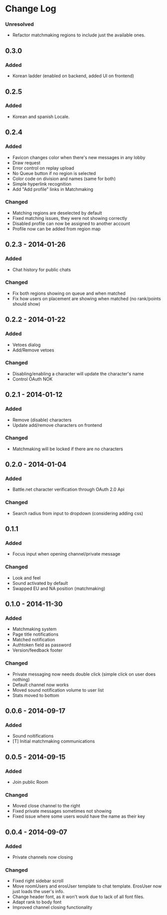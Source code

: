 # Change Log

### Unresolved
- Refactor matchmaking regions to include just the available ones.


## 0.3.0
### Added
- Korean ladder (enabled on backend, added UI on frontend)

## 0.2.5
### Added
- Korean and spanish Locale.

## 0.2.4
### Added
- Favicon changes color when there's new messages in any lobby
- Draw request
- Error control on replay upload
- No Queue button if no region is selected
- Color code on division and names (same for both)
- Simple hyperlink recognition
- Add "Add profile" links in Matchmaking

### Changed
- Matching regions are deselected by default
- Fixed matching issues, they were not showing correctly
- Disabled profile can now be assigned to another account
- Profile now can be added from region map

## 0.2.3 - 2014-01-26
### Added
- Chat history for public chats

### Changed
- Fix both regions showing on queue and when matched
- Fix how users on placement are showing when matched (no rank/points should show)

## 0.2.2 - 2014-01-22
### Added
- Vetoes dialog
- Add/Remove vetoes

### Changed
- Disabling/enabling a character will update the character's name
- Control OAuth NOK

## 0.2.1 - 2014-01-12
### Added
- Remove (disable) characters
- Update add/remove characters on frontend

### Changed
- Matchmaking will be locked if there are no characters

## 0.2.0 - 2014-01-04
### Added
- Battle.net character verification through OAuth 2.0 Api

### Changed
- Search radius from input to dropdown (considering adding css)

## 0.1.1
### Added
- Focus input when opening channel/private message

### Changed
- Look and feel
- Sound activated by default
- Swapped EU and NA position (matchmaking)

## 0.1.0 - 2014-11-30
### Added 
- Matchmaking system
- Page title notifications
- Matched notification
- Authtoken field as password
- Version/feedback footer

### Changed
- Private messaging now needs double click (simple click on user does nothing)
- Default channel now works
- Moved sound notification volume to user list
- Stats moved to bottom

## 0.0.6 - 2014-09-17
### Added
- Sound noitifications
- [T] Initial matchmaking communications

## 0.0.5 - 2014-09-15
### Added 
- Join public Room

### Changed
- Moved close channel to the right
- Fixed private messages sometimes not showing 
- Fixed issue where some users would have the name as their key

## 0.0.4 - 2014-09-07
### Added
- Private channels now closing

### Changed
- Fixed right sidebar scroll
- Move roomUsers and erosUser template to chat template. ErosUser now just loads the user's info.
- Change header font, as it won't work due to lack of all font files.
- Adapt rank to body font
- Improved channel closing functionality
